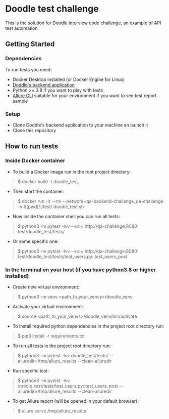 # Doodle test challenge
This is the solution for Doodle interview code challenge, an example of API test automation

## Getting Started

### Dependencies
To run tests you need:
- Docker Desktop installed (or Docker Engine for Linux)
- [Doddle's backend application](https://github.com/DoodleScheduling/qa-backend-challenge)
- Python >= 3.8 if you want to play with tests
- [Allure CLI](https://docs.qameta.io/allure/#_installing_a_commandline) suitable for your environment if you want to see test report sample 

### Setup
- Clone Doddle's backend application to your machine an launch it
- Clone this repository

## How to run tests

### Inside Docker container
- To build a Docker image run in the root project directory:
>$ docker build -t doodle_test .
- Then start the container:
>$ docker run -it --rm --network=qa-backend-challenge_qa-challenge -v $(pwd)/:/test/ doodle_test sh
- Now inside the container shell you can run all tests:
>$ python3 -m pytest -lvv --url='http://qa-challenge:8080' test/doodle_test/tests/
- Or some specific one:
>$ python3 -m pytest -lvv --url='http://qa-challenge:8080' test/doodle_test/tests/test_users.py::test_users_post

### In the terminal on your host (if you have python3.8 or higher installed)
- Create new virtual environment: 
>$ python3 -m venv <path_to_your_venvs>/doodle_venv
- Activate your virtual environment:
>$ source <path_to_your_venvs>/doodle_venv/bin/activate
- To install required python dependencies in the project root directory run:
>$ pip3 install -r requirements.txt
- To run all tests in the project root directory run:
>$ python3 -m pytest -lvv doodle_test/tests/ --alluredir=/tmp/allure_results --clean-alluredir
- Run specific test:
>$ python3 -m pytest -lvv doodle_test/tests/test_users.py::test_users_post --alluredir=/tmp/allure_results --clean-alluredir
- To get Allure report (will be opened in your default browser):
>$ allure serve /tmp/allure_results

